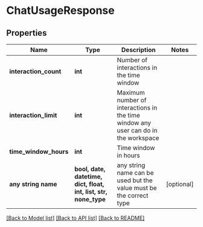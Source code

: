 # ChatUsageResponse


## Properties
Name | Type | Description | Notes
------------ | ------------- | ------------- | -------------
**interaction_count** | **int** | Number of interactions in the time window | 
**interaction_limit** | **int** | Maximum number of interactions in the time window any user can do in the workspace | 
**time_window_hours** | **int** | Time window in hours | 
**any string name** | **bool, date, datetime, dict, float, int, list, str, none_type** | any string name can be used but the value must be the correct type | [optional]

[[Back to Model list]](../README.md#documentation-for-models) [[Back to API list]](../README.md#documentation-for-api-endpoints) [[Back to README]](../README.md)


